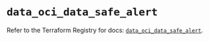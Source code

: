 # `data_oci_data_safe_alert`

Refer to the Terraform Registry for docs: [`data_oci_data_safe_alert`](https://registry.terraform.io/providers/oracle/oci/6.18.0/docs/data-sources/data_safe_alert).
